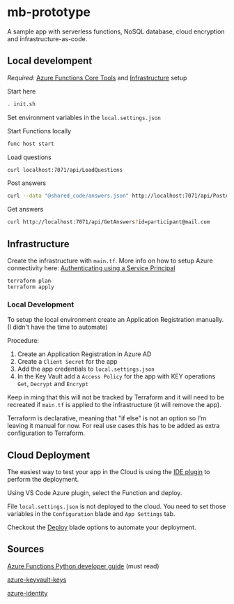# mb-prototype

A sample app with serverless functions, NoSQL database, cloud encryption and infrastructure-as-code.

## Local develompent

_Required:_ [Azure Functions Core Tools](https://github.com/Azure/azure-functions-core-tools) and [Infrastructure](#Infrastructure) setup

Start here

```sh
. init.sh
```

Set environment variables in the `local.settings.json`

Start Functions locally

```sh
func host start
```

Load questions

```sh
curl localhost:7071/api/LoadQuestions
```

Post answers

```sh
curl --data "@shared_code/answers.json" http://localhost:7071/api/PostAnswers
```

Get answers

```sh
curl http://localhost:7071/api/GetAnswers?id=participant@mail.com
```

## Infrastructure

Create the infrastructure with `main.tf`. More info on how to setup Azure connectivity here: [Authenticating using a Service Principal](https://www.terraform.io/docs/providers/azurerm/guides/service_principal_client_secret.html)

```
terraform plan
terraform apply
```

### Local Development 

To setup the local environment create an Application Registration manually. (I didn't have the time to automate)

Procedure:

1. Create an Application Registration in Azure AD
2. Create a `Client Secret` for the app
3. Add the app credentials to `local.settings.json`
4. In the Key Vault add a `Access Policy` for the app with KEY operations `Get`, `Decrypt` and `Encrypt`

Keep in ming that this will not be tracked by Terraform and it will need to be recreated if `main.tf` is applied to the infrastructure (it will remove the app).

Terraform is declarative, meaning that "if else" is not an option so I'm leaving it manual for now. For real use cases this has to be added as extra configuration to Terraform.

## Cloud Deployment

The easiest way to test your app in the Cloud is using the [IDE plugin](https://docs.microsoft.com/en-us/azure/app-service/deploy-local-git) to perform the deployment.

Using VS Code Azure plugin, select the Function and deploy.

File `local.settings.json` is not deployed to the cloud. You need to set those variables in the `Configuration` blade and `App Settings` tab.

Checkout the [Deploy](https://docs.microsoft.com/en-us/azure/azure-functions/functions-how-to-azure-devops?tabs=csharp) blade options to automate your deployment.

## Sources

[Azure Functions Python developer guide](https://docs.microsoft.com/en-us/azure/azure-functions/functions-reference-python) (must read)

[azure-keyvault-keys](https://pypi.org/project/azure-keyvault-keys/)

[azure-identity](https://github.com/Azure/azure-sdk-for-python/tree/master/sdk/identity/azure-identity)
